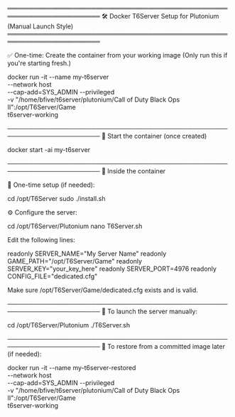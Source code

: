 ═══════════════════════════════════════════════════════════════════════
🛠️  Docker T6Server Setup for Plutonium (Manual Launch Style)
═══════════════════════════════════════════════════════════════════════

✅ One-time: Create the container from your working image
(Only run this if you're starting fresh.)

docker run -it --name my-t6server \
  --network host \
  --cap-add=SYS_ADMIN --privileged \
  -v "/home/bfive/t6server/plutonium/Call of Duty Black Ops II":/opt/T6Server/Game \
  t6server-working

───────────────────────────────────────────────────────────────────────
🔄 Start the container (once created)

docker start -ai my-t6server

───────────────────────────────────────────────────────────────────────
🧭 Inside the container

🧱 One-time setup (if needed):

cd /opt/T6Server
sudo ./install.sh

⚙️ Configure the server:

cd /opt/T6Server/Plutonium
nano T6Server.sh

Edit the following lines:

readonly SERVER_NAME="My Server Name"
readonly GAME_PATH="/opt/T6Server/Game"
readonly SERVER_KEY="your_key_here"
readonly SERVER_PORT=4976
readonly CONFIG_FILE="dedicated.cfg"

Make sure /opt/T6Server/Game/dedicated.cfg exists and is valid.

───────────────────────────────────────────────────────────────────────
🚀 To launch the server manually:

cd /opt/T6Server/Plutonium
./T6Server.sh

───────────────────────────────────────────────────────────────────────
💾 To restore from a committed image later (if needed):

docker run -it --name my-t6server-restored \
  --network host \
  --cap-add=SYS_ADMIN --privileged \
  -v "/home/bfive/t6server/plutonium/Call of Duty Black Ops II":/opt/T6Server/Game \
  t6server-working


